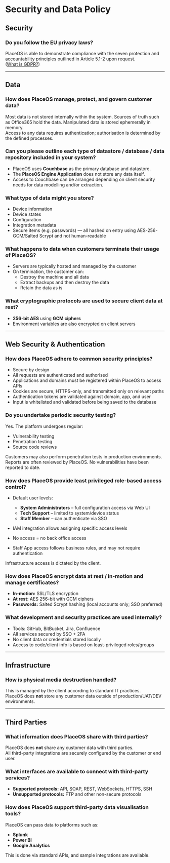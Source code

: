 # Security and Data Policy

## Security

### Do you follow the EU privacy laws?

PlaceOS is able to demonstrate compliance with the seven protection and accountability principles outlined in Article 5.1-2 upon request.  
([What is GDPR?](https://gdpr-info.eu/art-5-gdpr/))

---

## Data

### How does PlaceOS manage, protect, and govern customer data?

Most data is not stored internally within the system. Sources of truth such as Office365 hold the data. Manipulated data is stored ephemerally in memory.  
Access to any data requires authentication; authorisation is determined by the defined processes.

### Can you please outline each type of datastore / database / data repository included in your system?

- PlaceOS uses **Couchbase** as the primary database and datastore.  
- The **PlaceOS Engine Application** does not store any data itself.  
- Access to Couchbase can be arranged depending on client security needs for data modelling and/or extraction.

### What type of data might you store?

- Device information  
- Device states  
- Configuration  
- Integration metadata  
- Secure items (e.g. passwords) — all hashed on entry using AES-256-GCM/Salted Scrypt and not human-readable

### What happens to data when customers terminate their usage of PlaceOS?

- Servers are typically hosted and managed by the customer  
- On termination, the customer can:
  - Destroy the machine and all data
  - Extract backups and then destroy the data
  - Retain the data as is

### What cryptographic protocols are used to secure client data at rest?

- **256-bit AES** using **GCM ciphers**  
- Environment variables are also encrypted on client servers

---

## Web Security & Authentication

### How does PlaceOS adhere to common security principles?

- Secure by design  
- All requests are authenticated and authorised  
- Applications and domains must be registered within PlaceOS to access APIs  
- Cookies are secure, HTTPS-only, and transmitted only on relevant paths  
- Authentication tokens are validated against domain, app, and user  
- Input is whitelisted and validated before being saved to the database

### Do you undertake periodic security testing?

Yes. The platform undergoes regular:

- Vulnerability testing  
- Penetration testing  
- Source code reviews

Customers may also perform penetration tests in production environments. Reports are often reviewed by PlaceOS. No vulnerabilities have been reported to date.

### How does PlaceOS provide least privileged role-based access control?

- Default user levels:
  - **System Administrators** – full configuration access via Web UI  
  - **Tech Support** – limited to system/device status  
  - **Staff Member** – can authenticate via SSO  

- IAM integration allows assigning specific access levels  
- No access = no back office access  
- Staff App access follows business rules, and may not require authentication

Infrastructure access is dictated by the client.

### How does PlaceOS encrypt data at rest / in-motion and manage certificates?

- **In-motion:** SSL/TLS encryption  
- **At rest:** AES 256-bit with GCM ciphers  
- **Passwords:** Salted Scrypt hashing (local accounts only; SSO preferred)

### What development and security practices are used internally?

- Tools: GitHub, BitBucket, Jira, Confluence  
- All services secured by SSO + 2FA  
- No client data or credentials stored locally  
- Access to code/client info is based on least-privileged roles/groups

---

## Infrastructure

### How is physical media destruction handled?

This is managed by the client according to standard IT practices.  
PlaceOS does **not** store any customer data outside of production/UAT/DEV environments.

---

## Third Parties

### What information does PlaceOS share with third parties?

PlaceOS does **not** share any customer data with third parties.  
All third-party integrations are securely configured by the customer or end user.

### What interfaces are available to connect with third-party services?

- **Supported protocols:** API, SOAP, REST, WebSockets, HTTPS, SSH  
- **Unsupported protocols:** FTP and other non-secure protocols

### How does PlaceOS support third-party data visualisation tools?

PlaceOS can pass data to platforms such as:

- **Splunk**  
- **Power BI**  
- **Google Analytics**

This is done via standard APIs, and sample integrations are available.
